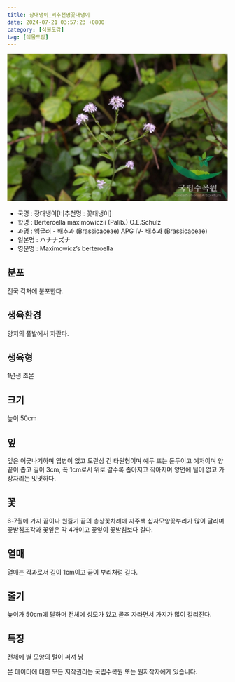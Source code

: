 ```yaml
---
title: 장대냉이_비추천명꽃대냉이
date: 2024-07-21 03:57:23 +0800
category: [식물도감]
tag: [식물도감]
---
```




![장대냉이[비추천명 : 꽃대냉이]](/assets/img/fileUpload/plants/basic/Cruciferae/Berteroella/8371/1_th2.JPG)
- 국명 : 장대냉이[비추천명 : 꽃대냉이]
- 학명 : Berteroella maximowiczii (Palib.) O.E.Schulz
- 과명 : 앵글러 - 배추과 (Brassicaceae) APG Ⅳ- 배추과 (Brassicaceae)
- 일본명 : ハナナズナ
- 영문명 : Maximowicz’s berteroella


## 분포
전국 각처에 분포한다.
## 생육환경
양지의 풀밭에서 자란다.
## 생육형
1년생 초본
## 크기
높이 50cm
## 잎
잎은 어긋나기하며 엽병이 없고 도란상 긴 타원형이며 예두 또는 둔두이고 예저이며 양끝이 좁고 길이 3cm, 폭 1cm로서 위로 갈수록 좁아지고 작아지며 양면에 털이 없고 가장자리는 밋밋하다.
## 꽃
6-7월에 가지 끝이나 원줄기 끝의 총상꽃차례에 자주색 십자모양꽃부리가 많이 달리며 꽃받침조각과 꽃잎은 각 4개이고 꽃잎이 꽃받침보다 길다.
## 열매
열매는 각과로서 길이 1cm이고 끝이 부리처럼 길다.
## 줄기
높이가 50cm에 달하며 전체에 성모가 있고 곧추 자라면서 가지가 많이 갈리진다.
## 특징
젼체에 별 모양의 털이 퍼져 남






본 데이터에 대한 모든 저작권리는 국립수목원 또는 원저작자에게 있습니다.

